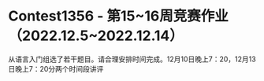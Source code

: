 # Contest1356 - 第15~16周竞赛作业（2022.12.5~2022.12.14）

从语言入门组选了若干题目。请合理安排时间完成。12月10日晚上7：20，12月13日晚上7：20分两个时间段讲评
